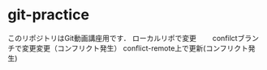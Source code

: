 # git-practice
このリポジトリはGit動画講座用です．
ローカルリポで変更　　
confilctブランチで変更変更（コンフリクト発生）
conflict-remote上で更新(コンフリクト発生)
